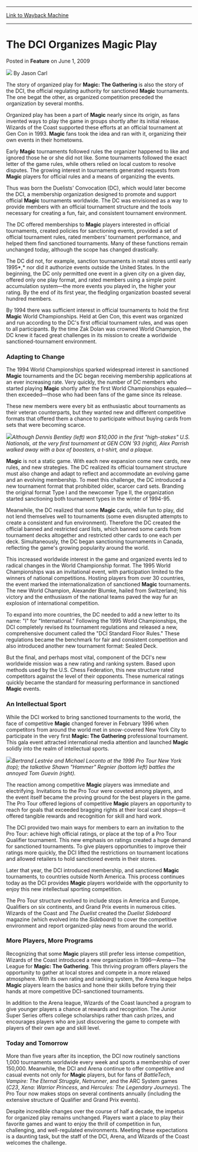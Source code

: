 
---
[Link to Wayback Machine](https://web.archive.org/web/20210429081313/https://magic.wizards.com/en/articles/archive/feature/dci-organizes-magic-play-2009-06-01)

[_metadata_:wayback_url]:- "https://magic.wizards.com/en/articles/archive/feature/dci-organizes-magic-play-2009-06-01"
[_metadata_:wayback_raw_url]:- "https://web.archive.org/web/20210429081313id_/https://magic.wizards.com/en/articles/archive/feature/dci-organizes-magic-play-2009-06-01"
[_metadata_:wayback_capture_timestamp]:- "2021-04-29 08:13:13+00:00"
[_metadata_:publish_date]:- "2009-06-01"
[_metadata_:description]:- "The story of organized play for Magic: The Gathering is also the story of the DCI, the official regulating authority for sanctioned Magic tournaments. The one begat the other, as organized competition preceded the organization by several months. Organized play has been a part of Magic nearly since its origin, as fans invented ways to play the game in groups shortly after its"
[_metadata_:generator]:- "Drupal 7 (http://drupal.org)"
---


The DCI Organizes Magic Play
============================



 Posted in **Feature**
 on June 1, 2009 






![](https://media.magic.wizards.com/styles/auth_small/public/images/person/authorpic_JasonCarl.jpg)
By Jason Carl











The story of organized play for **Magic: The Gathering** is also the story of the DCI, the official regulating authority for sanctioned **Magic** tournaments. The one begat the other, as organized competition preceded the organization by several months. 

Organized play has been a part of **Magic** nearly since its origin, as fans invented ways to play the game in groups shortly after its initial release. Wizards of the Coast supported these efforts at an official tournament at Gen Con in 1993. **Magic** fans took the idea and ran with it, organizing their own events in their hometowns. 

Early **Magic** tournaments followed rules the organizer happened to like and ignored those he or she did not like. Some tournaments followed the exact letter of the game rules, while others relied on local custom to resolve disputes. The growing interest in tournaments generated requests from **Magic** players for official rules and a means of organizing the events. 

Thus was born the Duelists' Convocation (DC), which would later become the DCI, a membership organization designed to promote and support official **Magic** tournaments worldwide. The DC was envisioned as a way to provide members with an official tournament structure and the tools necessary for creating a fun, fair, and consistent tournament environment.

The DC offered memberships to **Magic** players interested in official tournaments, created policies for sanctioning events, provided a set of official tournament rules, rated members' tournament performance, and helped them find sanctioned tournaments. Many of these functions remain unchanged today, although the scope has changed drastically. 

The DC did not, for example, sanction tournaments in retail stores until early 1995*,* nor did it authorize events outside the United States. In the beginning, the DC only permitted one event in a given city on a given day, offered only one play format, and rated members using a simple point accumulation system—the more events you played in, the higher your rating. By the end of its first year, the fledgling organization boasted several hundred members. 

By 1994 there was sufficient interest in official tournaments to hold the first **Magic** World Championships. Held at Gen Con, this event was organized and run according to the DC's first official tournament rules, and was open to all participants. By the time Zak Dolan was crowned World Champion, the DC knew it faced great challenges in its mission to create a worldwide sanctioned-tournament environment. 

### Adapting to Change

The 1994 World Championships sparked widespread interest in sanctioned **Magic** tournaments and the DC began receiving membership applications at an ever increasing rate. Very quickly, the number of DC members who started playing **Magic** shortly after the first World Championships equaled— then exceeded—those who had been fans of the game since its release. 

These new members were every bit as enthusiastic about tournaments as their veteran counterparts, but they wanted new and different competitive formats that offered them a chance to participate without buying cards from sets that were becoming scarce. 

![](https://media.magic.wizards.com/image_legacy_migration/mtg/images/daily/features/41_Bentley.jpg)*Although Dennis Bentley (left) won $10,000 in the first "high-stakes" U.S. Nationals, at the very first tournament at GEN CON '93 (right), Alex Parrish walked away with a box of boosters, a t-shirt, and a plaque.*  
  
**Magic** is not a static game. With each new expansion come new cards, new rules, and new strategies. The DC realized its official tournament structure must also change and adapt to reflect and accommodate an evolving game and an evolving membership. To meet this challenge, the DC introduced a new tournament format that prohibited older, scarcer card sets. Branding the original format Type I and the newcomer Type II, the organization started sanctioning both tournament types in the winter of 1994-95. 

Meanwhile, the DC realized that some **Magic** cards, while fun to play, did not lend themselves well to tournaments (some even disrupted attempts to create a consistent and fun environment). Therefore the DC created the official banned and restricted card lists, which banned some cards from tournament decks altogether and restricted other cards to one each per deck. Simultaneously, the DC began sanctioning tournaments in Canada, reflecting the game's growing popularity around the world. 

This increased worldwide interest in the game and organized events led to radical changes in the World Championship format. The 1995 World Championships was an invitational event, with participation limited to the winners of national competitions. Hosting players from over 30 countries, the event marked the internationalization of sanctioned **Magic** tournaments. The new World Champion, Alexander Blumke, hailed from Switzerland; his victory and the enthusiasm of the national teams paved the way fur an explosion of international competition. 

To expand into more countries, the DC needed to add a new letter to its name: "I" for "International." Following the 1995 World Championships, the DCI completely revised its tournament regulations and released a new, comprehensive document called the "DCI Standard Floor Rules." These regulations became the benchmark for fair and consistent competition and also introduced another new tournament format: Sealed Deck. 

But the final, and perhaps most vital, component of the DCI's new worldwide mission was a new rating and ranking system. Based upon methods used by the U.S. Chess Federation, this new structure rated competitors against the level of their opponents. These numerical ratings quickly became the standard for measuring performance in sanctioned **Magic** events.

### An Intellectual Sport

While the DCI worked to bring sanctioned tournaments to the world, the face of competitive **Magic** changed forever in February 1996 when competitors from around the world met in snow-covered New York City to participate in the very first **Magic: The Gathering** professional tournament. This gala event attracted international media attention and launched **Magic** solidly into the realm of intellectual sports. 

![](https://media.magic.wizards.com/image_legacy_migration/mtg/images/daily/features/41_Bertrand.jpg)*Bertrand Lestrée and Michael Loconto at the 1996 Pro Tour New York (top); the talkative Shawn "Hammer" Regnier (bottom left) battles the annoyed Tom Guevin (right).*  
  
The reaction among competitive **Magic** players was immediate and electrifying. Invitations to the Pro Tour were coveted among players, and the event itself became the proving ground for the best players in the game. The Pro Tour offered legions of competitive **Magic** players an opportunity to reach for goals that exceeded bragging rights at their local card shops—it offered tangible rewards and recognition for skill and hard work. 

The DCI provided two main ways for members to earn an invitation to the Pro Tour: achieve high official ratings, or place at the top of a Pro Tour Qualifier tournament. This new emphasis on ratings created a huge demand for sanctioned tournaments. To give players opportunities to improve their ratings more quickly, the DCI lifted the restrictions on tournament locations and allowed retailers to hold sanctioned events in their stores. 

Later that year, the DCI introduced membership, and sanctioned **Magic** tournaments, to countries outside North America. This process continues today as the DCI provides **Magic** players worldwide with the opportunity to enjoy this new intellectual sporting competition. 

The Pro Tour structure evolved to include stops in America and Europe, Qualifiers on six continents, and Grand Prix events in numerous cities. Wizards of the Coast and *The Duelist* created the *Duelist Sideboard* magazine (which evolved into the *Sideboard)* to cover the competitive environment and report organized-play news from around the world. 

### More Players, More Programs

Recognizing that some **Magic** players still prefer less intense competition, Wizards of the Coast introduced a new organization in 1996—Arena—The League for **Magic: The Gathering**. This thriving program offers players the opportunity to gather at local stores and compete in a more relaxed atmosphere. With its own rating and ranking system, the Arena league helps **Magic** players learn the basics and hone their skills before trying their hands at more competitive DCI-sanctioned tournaments. 

In addition to the Arena league, Wizards of the Coast launched a program to give younger players a chance at rewards and recognition. The Junior Super Series offers college scholarships rather than cash prizes, and encourages players who are just discovering the game to compete with players of their own age and skill level. 

### Today and Tomorrow

More than five years after its inception, the DCI now routinely sanctions 1,000 tournaments worldwide every week and sports a membership of over 150,000. Meanwhile, the DCI and Arena continue to offer competitive and casual events not only for **Magic** players, but for fans of *BattleTech*, *Vampire: The Eternal Struggle*, *Netrunner*, and the ARC System games (*C23*, *Xena: Warrior Princess*, and *Hercules: The Legendary Journeys*). The Pro Tour now makes stops on several continents annually (including the extensive structure of Qualifier and Grand Prix events). 

Despite incredible changes over the course of half a decade, the impetus for organized play remains unchanged. Players want a place to play their favorite games and want to enjoy the thrill of competition in fun, challenging, and well-regulated environments. Meeting these expectations is a daunting task, but the staff of the DCI, Arena, and Wizards of the Coast welcomes the challenge. 







